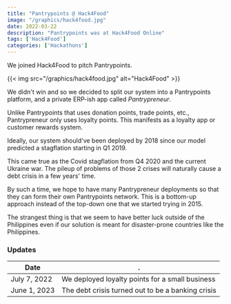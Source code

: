 ```yaml
---
title: "Pantrypoints @ Hack4Food"
image: "/graphics/hack4food.jpg"
date: 2022-03-22
description: "Pantrypoints was at Hack4Food Online"
tags: ['Hack4Food']
categories: ['Hackathons']
---
```



We joined Hack4Food to pitch Pantrypoints. 

{{< img src="/graphics/hack4food.jpg" alt="Hack4Food" >}}


We didn't win and so we decided to split our system into a Pantrypoints platform, and a private ERP-ish app called *Pantrypreneur*.

<!-- , since a public app is expensive to maintain. -->

Unlike Pantrypoints that uses donation points, trade points, etc., Pantrypreneur only uses loyalty points. This manifests as a loyalty app or customer rewards system.  
<!-- We've stripped our roadmap to focus only on [social points](https://superphysics.org/social/economics/solutions/swap-donations) and drop [investment points](/docs/pantrynomics/investment-points), and trade points.  -->

Ideally, our system should've been deployed by 2018 since our model predicted a stagflation starting in Q1 2019. 

This came true as the Covid stagflation from Q4 2020 and the current Ukraine war. The pileup of problems of those 2 crises will naturally cause a debt crisis in a few years' time. 

By such a time, we hope to have many Pantrypreneur deployments so that they can form their own Pantrypoints network. This is a bottom-up approach instead of the top-down one that we started trying in 2015.

The strangest thing is that we seem to have better luck outside of the Philippines even if our solution is meant for disaster-prone countries like the Philippines.   

 <!-- assume that social points will still be useful, but business and trade might not. And so we will still be ahead of the curve and prove the solidity of the principles of Supereconomics.   -->



### Updates

Date | .
--- | ---
July 7, 2022 | We deployed loyalty points for a small business
June 1, 2023 | The debt crisis turned out to be a banking crisis
